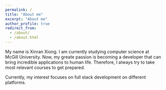 ```yaml
---
permalink: /
title: "About me"
excerpt: "About me"
author_profile: true
redirect_from: 
  - /about/
  - /about.html
---
```


My name is Xinran Xiong.
I am currently studying computer science at McGill University. Now, my greate passion is becoming a developer that can bring incredible applications to human life. Therefore, I always try to take most relevant courses to get prepared.

Currently, my interest focuses on full stack development on different platforms. 
